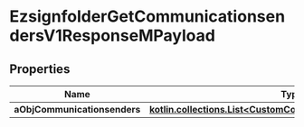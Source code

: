
# EzsignfolderGetCommunicationsendersV1ResponseMPayload

## Properties
Name | Type | Description | Notes
------------ | ------------- | ------------- | -------------
**aObjCommunicationsenders** | [**kotlin.collections.List&lt;CustomCommunicationsenderResponse&gt;**](CustomCommunicationsenderResponse.md) |  | 



